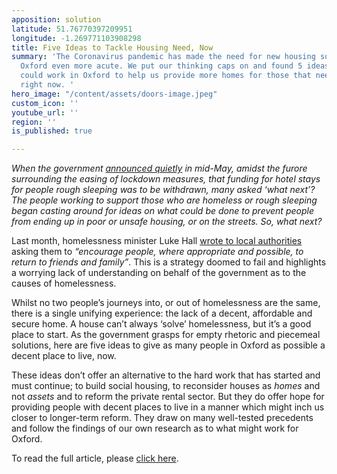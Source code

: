 ```yaml
---
apposition: solution
latitude: 51.76770397209951
longitude: -1.269771103908298
title: Five Ideas to Tackle Housing Need, Now
summary: 'The Coronavirus pandemic has made the need for new housing solutions in
  Oxford even more acute. We put our thinking caps on and found 5 ideas that we think
  could work in Oxford to help us provide more homes for those that need them most,
  right now. '
hero_image: "/content/assets/doors-image.jpeg"
custom_icon: ''
youtube_url: ''
region: ''
is_published: true

---
```

_When the government_ [_announced quietly_](https://www.bbc.co.uk/news/uk-england-52637283) _in mid-May, amidst the furore surrounding the easing of lockdown measures, that funding for hotel stays for people rough sleeping was to be withdrawn, many asked ‘what next’? The people working to support those who are homeless or rough sleeping began casting around for ideas on what could be done to prevent people from ending up in poor or unsafe housing, or on the streets. So, what next?_

Last month, homelessness minister Luke Hall [wrote to local authorities](https://www.insidehousing.co.uk/news/news/encourage-rough-sleepers-to-move-in-with-family-and-friends-government-tells-councils-66643?fbclid=IwAR3hlA1qTnZVwPTetH8tkenzetzqlqrhpQrwji5M7POynAgsxp3yMntwVvs) asking them to _“encourage people, where appropriate and possible, to return to friends and family”_. This is a strategy doomed to fail and highlights a worrying lack of understanding on behalf of the government as to the causes of homelessness.

Whilst no two people’s journeys into, or out of homelessness are the same, there is a single unifying experience: the lack of a decent, affordable and secure home. A house can’t always ‘solve’ homelessness, but it’s a good place to start. As the government grasps for empty rhetoric and piecemeal solutions, here are five ideas to give as many people in Oxford as possible a decent place to live, now.

These ideas don’t offer an alternative to the hard work that has started and must continue; to build social housing, to reconsider houses as _homes_ and not _assets_ and to reform the private rental sector. But they do offer hope for providing people with decent places to live in a manner which might inch us closer to longer-term reform. They draw on many well-tested precedents and follow the findings of our own research as to what might work for Oxford.

To read the full article, please [click here](https://medium.com/@lucywarin/five-ideas-to-tackle-housing-need-in-oxford-during-and-beyond-the-coronavirus-pandemic-376eec5dcdad "click here").